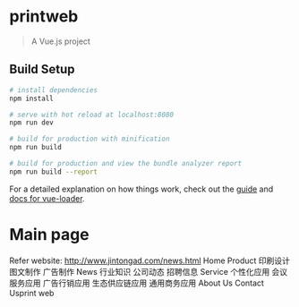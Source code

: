 # printweb

> A Vue.js project

## Build Setup

``` bash
# install dependencies
npm install

# serve with hot reload at localhost:8080
npm run dev

# build for production with minification
npm run build

# build for production and view the bundle analyzer report
npm run build --report
```

For a detailed explanation on how things work, check out the [guide](http://vuejs-templates.github.io/webpack/) and [docs for vue-loader](http://vuejs.github.io/vue-loader).

# Main page
Refer website: http://www.jintongad.com/news.html
Home
Product 
    印刷设计
    图文制作
    广告制作
News
    行业知识
    公司动态
    招聘信息
Service
    个性化应用
    会议服务应用
    广告行销应用
    生态供应链应用
    通用商务应用
About Us
Contact Usprint web

